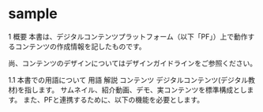 sample
======
1	概要
本書は、デジタルコンテンツプラットフォーム（以下「PF」）上で動作するコンテンツの作成情報を記したものです。

尚、コンテンツのデザインについてはデザインガイドラインをご参照ください。

1.1	本書での用語について
用語	解説
コンテンツ	デジタルコンテンツ(デジタル教材)を指します。
サムネイル、紹介動画、デモ、実コンテンツを標準構成とします。
また、PFと連携するために、以下の機能を必要とします。
